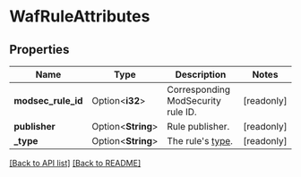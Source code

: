 # WafRuleAttributes

## Properties

Name | Type | Description | Notes
------------ | ------------- | ------------- | -------------
**modsec_rule_id** | Option<**i32**> | Corresponding ModSecurity rule ID. | [readonly]
**publisher** | Option<**String**> | Rule publisher. | [readonly]
**_type** | Option<**String**> | The rule's [type](https://docs.fastly.com/en/guides/managing-rules-on-the-fastly-waf#understanding-the-types-of-rules). | [readonly]

[[Back to API list]](../README.md#documentation-for-api-endpoints) [[Back to README]](../README.md)


